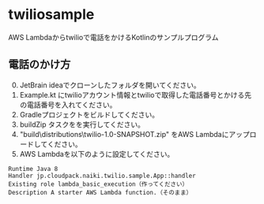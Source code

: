 # twiliosample

AWS Lambdaからtwilioで電話をかけるKotlinのサンプルプログラム

## 電話のかけ方
0. JetBrain ideaでクローンしたフォルダを開いてください。
1. Example.kt にtwilioアカウント情報とtwilioで取得した電話番号とかける先の電話番号を入れてください。
2. Gradleプロジェクトをビルドしてください。
3. buildZip タスクをを実行してください。
4. "build\distributions\twilio-1.0-SNAPSHOT.zip" をAWS Lambdaにアップロードしてください。
5. AWS Lambdaを以下のように設定してください。

```
Runtime Java 8
Handler jp.cloudpack.naiki.twilio.sample.App::handler
Existing role lambda_basic_execution（作ってください）
Description A starter AWS Lambda function.（そのまま）
```